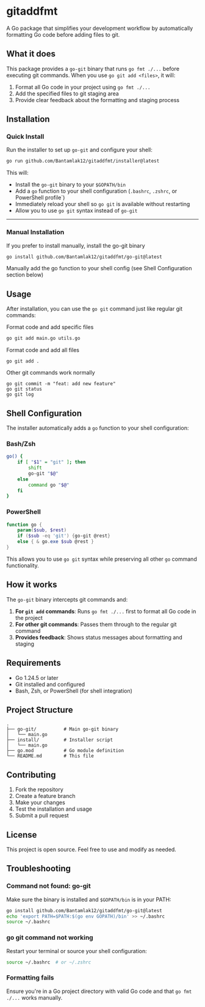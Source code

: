 # gitaddfmt

A Go package that simplifies your development workflow by automatically formatting Go code before adding files to git.

## What it does

This package provides a `go-git` binary that runs `go fmt ./...` before executing git commands. When you use `go git add <files>`, it will:

1. Format all Go code in your project using `go fmt ./...`
2. Add the specified files to git staging area
3. Provide clear feedback about the formatting and staging process

## Installation
### Quick Install

Run the installer to set up `go-git` and configure your shell:

```bash
go run github.com/Bantamlak12/gitaddfmt/installer@latest
```

This will:

* Install the `go-git` binary to your `$GOPATH/bin`
* Add a `go` function to your shell configuration (`.bashrc`, `.zshrc`, or PowerShell profile\`)
* Immediately reload your shell so `go git` is available without restarting
* Allow you to use `go git` syntax instead of `go-git`

---

### Manual Installation

If you prefer to install manually, install the go-git binary
```bash
go install github.com/Bantamlak12/gitaddfmt/go-git@latest
```
Manually add the go function to your shell config (see Shell Configuration section below)

## Usage

After installation, you can use the `go git` command just like regular git commands:

Format code and add specific files
```bash
go git add main.go utils.go
```
Format code and add all files
```
go git add .
```
Other git commands work normally
```
go git commit -m "feat: add new feature"
go git status
go git log
```

## Shell Configuration

The installer automatically adds a `go` function to your shell configuration:

### Bash/Zsh
```bash
go() {
    if [ "$1" = "git" ]; then
        shift
        go-git "$@"
    else
        command go "$@"
    fi
}
```

### PowerShell
```powershell
function go {
    param($sub, $rest)
    if ($sub -eq 'git') {go-git @rest}
    else { & go.exe $sub @rest }
}
```

This allows you to use `go git` syntax while preserving all other `go` command functionality.

## How it works

The `go-git` binary intercepts git commands and:

1. **For `git add` commands**: Runs `go fmt ./...` first to format all Go code in the project
2. **For other git commands**: Passes them through to the regular git command
3. **Provides feedback**: Shows status messages about formatting and staging

## Requirements

- Go 1.24.5 or later
- Git installed and configured
- Bash, Zsh, or PowerShell (for shell integration)

## Project Structure

```
.
├── go-git/          # Main go-git binary
│   └── main.go
├── install/         # Installer script
│   └── main.go
├── go.mod           # Go module definition
└── README.md        # This file
```

## Contributing

1. Fork the repository
2. Create a feature branch
3. Make your changes
4. Test the installation and usage
5. Submit a pull request

## License

This project is open source. Feel free to use and modify as needed.

## Troubleshooting

### Command not found: go-git
Make sure the binary is installed and `$GOPATH/bin` is in your PATH:
```bash
go install github.com/Bantamlak12/gitaddfmt/go-git@latest
echo 'export PATH=$PATH:$(go env GOPATH)/bin' >> ~/.bashrc
source ~/.bashrc
```

### go git command not working
Restart your terminal or source your shell configuration:
```bash
source ~/.bashrc  # or ~/.zshrc
```

### Formatting fails
Ensure you're in a Go project directory with valid Go code and that `go fmt ./...` works manually. 